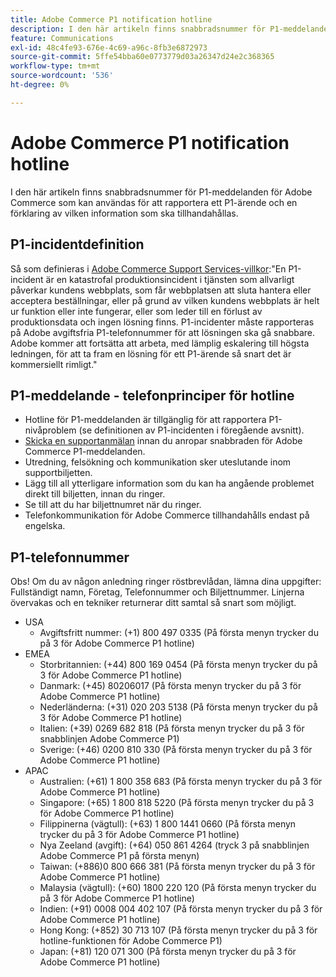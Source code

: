 ```yaml
---
title: Adobe Commerce P1 notification hotline
description: I den här artikeln finns snabbradsnummer för P1-meddelanden för Adobe Commerce som kan användas för att rapportera ett P1-ärende och en förklaring av vilken information som ska tillhandahållas.
feature: Communications
exl-id: 48c4fe93-676e-4c69-a96c-8fb3e6872973
source-git-commit: 5ffe54bba60e0773779d03a26347d24e2c368365
workflow-type: tm+mt
source-wordcount: '536'
ht-degree: 0%

---
```


# Adobe Commerce P1 notification hotline

I den här artikeln finns snabbradsnummer för P1-meddelanden för Adobe Commerce som kan användas för att rapportera ett P1-ärende och en förklaring av vilken information som ska tillhandahållas.

## P1-incidentdefinition

Så som definieras i [Adobe Commerce Support Services-villkor](https://www.adobe.com/content/dam/cc/en/legal/terms/enterprise/pdfs/Magento-Support-Services-Terms-and-Conditions.pdf):&quot;En P1-incident är en katastrofal produktionsincident i tjänsten som allvarligt påverkar kundens webbplats, som får webbplatsen att sluta hantera eller acceptera beställningar, eller på grund av vilken kundens webbplats är helt ur funktion eller inte fungerar, eller som leder till en förlust av produktionsdata och ingen lösning finns. P1-incidenter måste rapporteras på Adobe avgiftsfria P1-telefonnummer för att lösningen ska gå snabbare. Adobe kommer att fortsätta att arbeta, med lämplig eskalering till högsta ledningen, för att ta fram en lösning för ett P1-ärende så snart det är kommersiellt rimligt.&quot;

## P1-meddelande - telefonprinciper för hotline

* Hotline för P1-meddelanden är tillgänglig för att rapportera P1-nivåproblem (se definitionen av P1-incidenten i föregående avsnitt).
* [Skicka en supportanmälan](https://experienceleague.adobe.com/docs/commerce-knowledge-base/kb/help-center-guide/magento-help-center-user-guide.html?lang=en#submit-ticket) innan du anropar snabbraden för Adobe Commerce P1-meddelanden.
* Utredning, felsökning och kommunikation sker uteslutande inom supportbiljetten.
* Lägg till all ytterligare information som du kan ha angående problemet direkt till biljetten, innan du ringer.
* Se till att du har biljettnumret när du ringer.
* Telefonkommunikation för Adobe Commerce tillhandahålls endast på engelska.

## P1-telefonnummer

Obs! Om du av någon anledning ringer röstbrevlådan, lämna dina uppgifter: Fullständigt namn, Företag, Telefonnummer och Biljettnummer. Linjerna övervakas och en tekniker returnerar ditt samtal så snart som möjligt.

* USA
   * Avgiftsfritt nummer: (+1) 800 497 0335 (På första menyn trycker du på 3 för Adobe Commerce P1 hotline)
* EMEA
   * Storbritannien: (+44) 800 169 0454 (På första menyn trycker du på 3 för Adobe Commerce P1 hotline)
   * Danmark: (+45) 80206017 (På första menyn trycker du på 3 för Adobe Commerce P1 hotline)
   * Nederländerna: (+31) 020 203 5138 (På första menyn trycker du på 3 för Adobe Commerce P1 hotline)
   * Italien: (+39) 0269 682 818 (På första menyn trycker du på 3 för snabblinjen Adobe Commerce P1)
   * Sverige: (+46) 0200 810 330 (På första menyn trycker du på 3 för Adobe Commerce P1 hotline)
* APAC
   * Australien: (+61) 1 800 358 683 (På första menyn trycker du på 3 för Adobe Commerce P1 hotline)
   * Singapore: (+65) 1 800 818 5220 (På första menyn trycker du på 3 för Adobe Commerce P1 hotline)
   * Filippinerna (vägtull): (+63) 1 800 1441 0660 (På första menyn trycker du på 3 för Adobe Commerce P1 hotline)
   * Nya Zeeland (avgift): (+64) 050 861 4264 (tryck 3 på snabblinjen Adobe Commerce P1 på första menyn)
   * Taiwan: (+886)0 800 666 381 (På första menyn trycker du på 3 för Adobe Commerce P1 hotline)
   * Malaysia (vägtull): (+60) 1800 220 120 (På första menyn trycker du på 3 för Adobe Commerce P1 hotline)
   * Indien: (+91) 0008 004 402 107 (På första menyn trycker du på 3 för Adobe Commerce P1 hotline)
   * Hong Kong: (+852) 30 713 107 (På första menyn trycker du på 3 för hotline-funktionen för Adobe Commerce P1)
   * Japan: (+81) 120 071 300 (På första menyn trycker du på 3 för Adobe Commerce P1 hotline)
